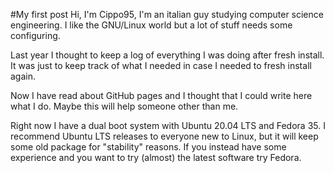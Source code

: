 #My first post
Hi, I'm Cippo95, I'm an italian guy studying computer science engineering.
I like the GNU/Linux world but a lot of stuff needs some configuring.

Last year I thought to keep a log of everything I was doing after fresh install.
It was just to keep track of what I needed in case I needed to fresh install again.

Now I have read about GitHub pages and I thought that I could write here what I do.
Maybe this will help someone other than me.

Right now I have a dual boot system with Ubuntu 20.04 LTS and Fedora 35.
I recommend Ubuntu LTS releases to everyone new to Linux, but it will keep some old package for "stability" reasons.
If you instead have some experience and you want to try (almost) the latest software try Fedora.
